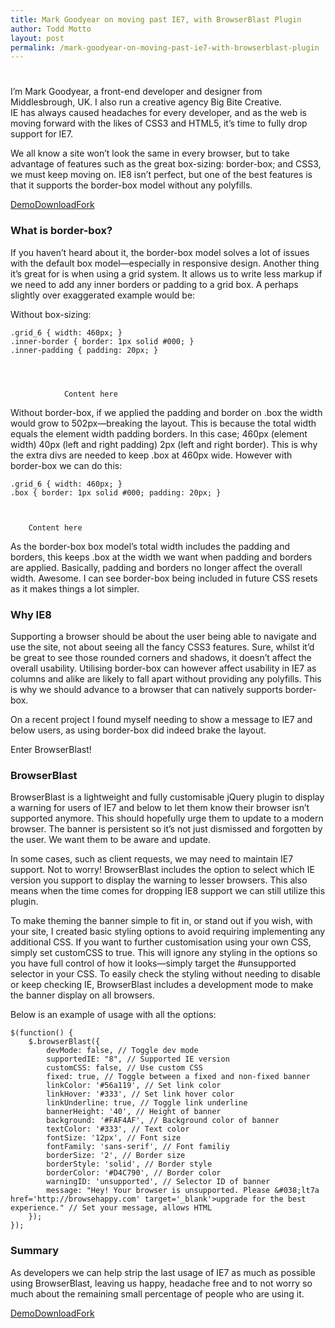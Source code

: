 ```yaml
---
title: Mark Goodyear on moving past IE7, with BrowserBlast Plugin
author: Todd Motto
layout: post
permalink: /mark-goodyear-on-moving-past-ie7-with-browserblast-plugin
---
```

# 

I’m Mark Goodyear, a front-end developer and designer from Middlesbrough, UK. I also run a creative agency Big Bite Creative.  
IE has always caused headaches for every developer, and as the web is moving forward with the likes of CSS3 and HTML5, it’s time to fully drop support for IE7.

We all know a site won’t look the same in every browser, but to take advantage of features such as the great box-sizing: border-box; and CSS3, we must keep moving on. IE8 isn’t perfect, but one of the best features is that it supports the border-box model without any polyfills.

[Demo][1][Download][2][Fork][3] 

### What is border-box?

 [1]: //www.toddmotto.com/labs/browserblast/
 [2]: //github.com/markgoodyear/BrowserBlast/archive/master.zip
 [3]: //github.com/markgoodyear/BrowserBlast

If you haven’t heard about it, the border-box model solves a lot of issues with the default box model—especially in responsive design. Another thing it’s great for is when using a grid system. It allows us to write less markup if we need to add any inner borders or padding to a grid box. A perhaps slightly over exaggerated example would be:

Without box-sizing:

    
    .grid_6 { width: 460px; }
    .inner-border { border: 1px solid #000; }
    .inner-padding { padding: 20px; }
    
    
    	
    		
    			Content here
    		
    	
    

Without border-box, if we applied the padding and border on .box the width would grow to 502px—breaking the layout. This is because the total width equals the element width padding borders. In this case; 460px (element width) 40px (left and right padding) 2px (left and right border). This is why the extra divs are needed to keep .box at 460px wide. However with border-box we can do this:

    
    .grid_6 { width: 460px; }
    .box { border: 1px solid #000; padding: 20px; }
    
    
    
    	Content here
    

As the border-box box model’s total width includes the padding and borders, this keeps .box at the width we want when padding and borders are applied. Basically, padding and borders no longer affect the overall width. Awesome. I can see border-box being included in future CSS resets as it makes things a lot simpler.

### Why IE8 

Supporting a browser should be about the user being able to navigate and use the site, not about seeing all the fancy CSS3 features. Sure, whilst it’d be great to see those rounded corners and shadows, it doesn’t affect the overall usability. Utilising border-box can however affect usability in IE7 as columns and alike are likely to fall apart without providing any polyfills. This is why we should advance to a browser that can natively supports border-box.

On a recent project I found myself needing to show a message to IE7 and below users, as using border-box did indeed brake the layout. 

Enter BrowserBlast!

### BrowserBlast

BrowserBlast is a lightweight and fully customisable jQuery plugin to display a warning for users of IE7 and below to let them know their browser isn’t supported anymore. This should hopefully urge them to update to a modern browser. The banner is persistent so it’s not just dismissed and forgotten by the user. We want them to be aware and update.

In some cases, such as client requests, we may need to maintain IE7 support. Not to worry! BrowserBlast includes the option to select which IE version you support to display the warning to lesser browsers. This also means when the time comes for dropping IE8 support we can still utilize this plugin.

To make theming the banner simple to fit in, or stand out if you wish, with your site, I created basic styling options to avoid requiring implementing any additional CSS. If you want to further customisation using your own CSS, simply set customCSS to true. This will ignore any styling in the options so you have full control of how it looks—simply target the #unsupported selector in your CSS. To easily check the styling without needing to disable or keep checking IE, BrowserBlast includes a development mode to make the banner display on all browsers.

Below is an example of usage with all the options:

    
    
    
    
    
    $(function() {
    	$.browserBlast({
    		devMode: false, // Toggle dev mode
    		supportedIE: "8", // Supported IE version
    		customCSS: false, // Use custom CSS
    		fixed: true, // Toggle between a fixed and non-fixed banner
    		linkColor: '#56a119', // Set link color
    		linkHover: '#333', // Set link hover color
    		linkUnderline: true, // Toggle link underline
    		bannerHeight: '40', // Height of banner
    		background: '#FAF4AF', // Background color of banner
    		textColor: '#333', // Text color
    		fontSize: '12px', // Font size
    		fontFamily: 'sans-serif', // Font familiy
    		borderSize: '2', // Border size
    		borderStyle: 'solid', // Border style
    		borderColor: '#D4C790', // Border color
    		warningID: 'unsupported', // Selector ID of banner
    		message: "Hey! Your browser is unsupported. Please &#038;lt7a href='http://browsehappy.com' target='_blank'>upgrade for the best experience." // Set your message, allows HTML
    	});
    });
    

### Summary

As developers we can help strip the last usage of IE7 as much as possible using BrowserBlast, leaving us happy, headache free and to not worry so much about the remaining small percentage of people who are using it.

[Demo][1][Download][2][Fork][3]